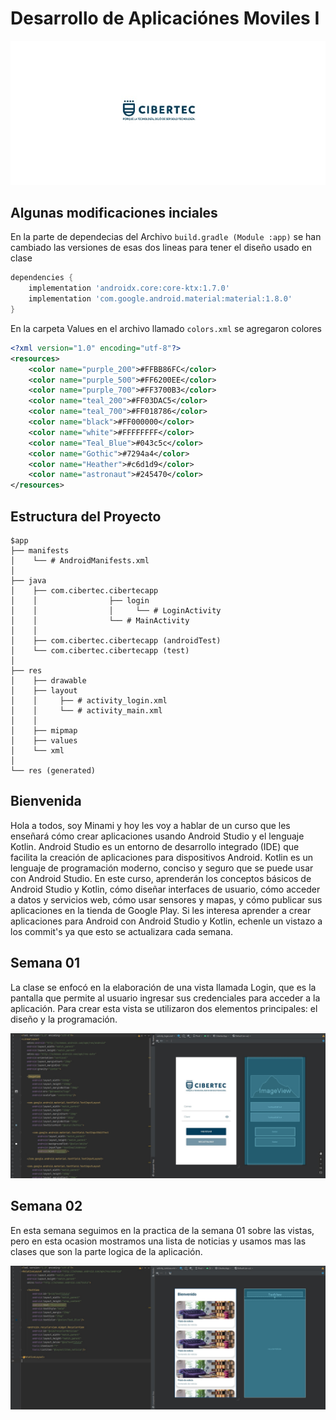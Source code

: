# Desarrollo de Aplicaciónes Moviles I
![logo](/public/logo.jpg)

## Algunas modificaciones inciales
En la parte de dependecias del Archivo `build.gradle (Module :app)` se han cambiado las versiones de esas dos lineas para tener el diseño usado en clase
```Groovy
dependencies {
    implementation 'androidx.core:core-ktx:1.7.0'
    implementation 'com.google.android.material:material:1.8.0'
}
```
En la carpeta Values en el archivo llamado `colors.xml` se agregaron colores
```xml
<?xml version="1.0" encoding="utf-8"?>
<resources>
    <color name="purple_200">#FFBB86FC</color>
    <color name="purple_500">#FF6200EE</color>
    <color name="purple_700">#FF3700B3</color>
    <color name="teal_200">#FF03DAC5</color>
    <color name="teal_700">#FF018786</color>
    <color name="black">#FF000000</color>
    <color name="white">#FFFFFFFF</color>
    <color name="Teal_Blue">#043c5c</color>
    <color name="Gothic">#7294a4</color>
    <color name="Heather">#c6d1d9</color>
    <color name="astronaut">#245470</color>
</resources>
```

## Estructura del Proyecto
```
$app
├── manifests
│    └── # AndroidManifests.xml
│
├── java
│    ├── com.cibertec.cibertecapp
│    │                ├── login
│    │                │     └── # LoginActivity
│    │                └── # MainActivity
│    │
│    ├── com.cibertec.cibertecapp (androidTest)   
│    └── com.cibertec.cibertecapp (test) 
│   
├── res
│    ├── drawable
│    ├── layout
│    │     ├── # activity_login.xml
│    │     └── # activity_main.xml
│    │
│    ├── mipmap
│    ├── values
│    └── xml
│
└── res (generated)
```

## Bienvenida
Hola a todos, soy Minami y hoy les voy a hablar de un curso que les enseñará cómo crear aplicaciones usando Android Studio y el lenguaje Kotlin. Android Studio es un entorno de desarrollo integrado (IDE) que facilita la creación de aplicaciones para dispositivos Android. Kotlin es un lenguaje de programación moderno, conciso y seguro que se puede usar con Android Studio. En este curso, aprenderán los conceptos básicos de Android Studio y Kotlin, cómo diseñar interfaces de usuario, cómo acceder a datos y servicios web, cómo usar sensores y mapas, y cómo publicar sus aplicaciones en la tienda de Google Play. Si les interesa aprender a crear aplicaciones para Android con Android Studio y Kotlin, echenle un vistazo a los commit's ya que esto se actualizara cada semana.

## Semana 01
La clase se enfocó en la elaboración de una vista llamada Login, que es la pantalla que permite al usuario ingresar sus credenciales para acceder a la aplicación. Para crear esta vista se utilizaron dos elementos principales: el diseño y la programación.

![login](/public/login.jpg)

## Semana 02 
En esta semana seguimos en la practica de la semana 01 sobre las vistas, pero en esta ocasion mostramos una lista de noticias y usamos mas las clases que son la parte logica de la aplicación.

![noticias](/public/noticias.jpg)
